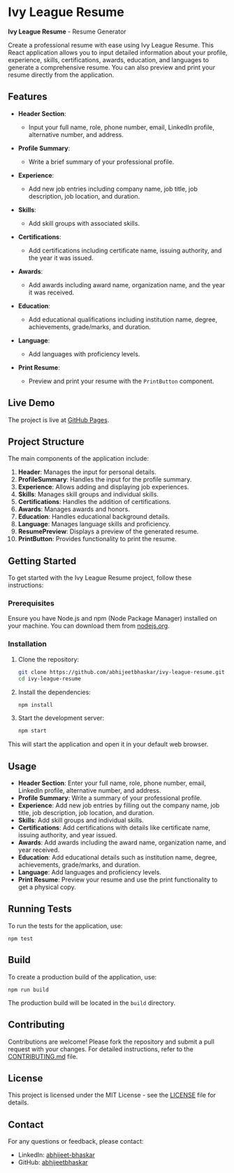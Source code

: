 # Ivy League Resume

**Ivy League Resume** - Resume Generator

Create a professional resume with ease using Ivy League Resume. This React application allows you to input detailed information about your profile, experience, skills, certifications, awards, education, and languages to generate a comprehensive resume. You can also preview and print your resume directly from the application.

## Features

- **Header Section**: 
  - Input your full name, role, phone number, email, LinkedIn profile, alternative number, and address.

- **Profile Summary**: 
  - Write a brief summary of your professional profile.

- **Experience**:
  - Add new job entries including company name, job title, job description, job location, and duration.

- **Skills**:
  - Add skill groups with associated skills.

- **Certifications**:
  - Add certifications including certificate name, issuing authority, and the year it was issued.

- **Awards**:
  - Add awards including award name, organization name, and the year it was received.

- **Education**:
  - Add educational qualifications including institution name, degree, achievements, grade/marks, and duration.

- **Language**:
  - Add languages with proficiency levels.

- **Print Resume**:
  - Preview and print your resume with the `PrintButton` component.

## Live Demo

The project is live at [GitHub Pages](https://abhijeetbhaskar.github.io/ivy-league-resume).

## Project Structure

The main components of the application include:

1. **Header**: Manages the input for personal details.
2. **ProfileSummary**: Handles the input for the profile summary.
3. **Experience**: Allows adding and displaying job experiences.
4. **Skills**: Manages skill groups and individual skills.
5. **Certifications**: Handles the addition of certifications.
6. **Awards**: Manages awards and honors.
7. **Education**: Handles educational background details.
8. **Language**: Manages language skills and proficiency.
9. **ResumePreview**: Displays a preview of the generated resume.
10. **PrintButton**: Provides functionality to print the resume.

## Getting Started

To get started with the Ivy League Resume project, follow these instructions:

### Prerequisites

Ensure you have Node.js and npm (Node Package Manager) installed on your machine. You can download them from [nodejs.org](https://nodejs.org/).

### Installation

1. Clone the repository:

   ```bash
   git clone https://github.com/abhijeetbhaskar/ivy-league-resume.git
   cd ivy-league-resume

2. Install the dependencies:

   ```bash
   npm install

3. Start the development server:

   ```bash
   npm start

This will start the application and open it in your default web browser.

## Usage

- **Header Section**: Enter your full name, role, phone number, email, LinkedIn profile, alternative number, and address.
- **Profile Summary**: Write a summary of your professional profile.
- **Experience**: Add new job entries by filling out the company name, job title, job description, job location, and duration.
- **Skills**: Add skill groups and individual skills.
- **Certifications**: Add certifications with details like certificate name, issuing authority, and year issued.
- **Awards**: Add awards including the award name, organization name, and year received.
- **Education**: Add educational details such as institution name, degree, achievements, grade/marks, and duration.
- **Language**: Add languages and proficiency levels.
- **Print Resume**: Preview your resume and use the print functionality to get a physical copy.

## Running Tests

To run the tests for the application, use:

    npm test

## Build

To create a production build of the application, use:
    
    npm run build

The production build will be located in the `build` directory.

## Contributing

Contributions are welcome! Please fork the repository and submit a pull request with your changes. For detailed instructions, refer to the [CONTRIBUTING.md](CONTRIBUTING.md) file.

## License

This project is licensed under the MIT License - see the [LICENSE](LICENSE) file for details.

## Contact

For any questions or feedback, please contact:

- LinkedIn: [abhijeet-bhaskar](https://in.linkedin.com/abhijeet-bhaskar)
- GitHub: [abhijeetbhaskar](https://github.com/abhijeetbhaskar)
